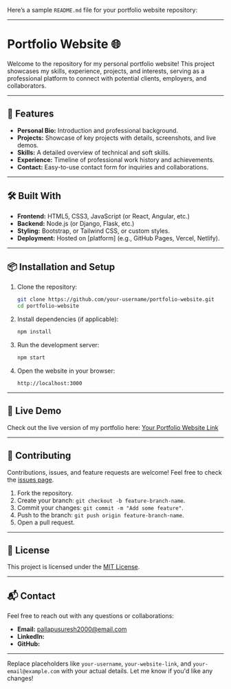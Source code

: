 Here’s a sample `README.md` file for your portfolio website repository:

---

# Portfolio Website 🌐

Welcome to the repository for my personal portfolio website! This project showcases my skills, experience, projects, and interests, serving as a professional platform to connect with potential clients, employers, and collaborators.

---

## 🚀 Features

- **Personal Bio:** Introduction and professional background.
- **Projects:** Showcase of key projects with details, screenshots, and live demos.
- **Skills:** A detailed overview of technical and soft skills.
- **Experience:** Timeline of professional work history and achievements.
- **Contact:** Easy-to-use contact form for inquiries and collaborations.

---

## 🛠️ Built With

- **Frontend:** HTML5, CSS3, JavaScript (or React, Angular, etc.)
- **Backend:** Node.js (or Django, Flask, etc.)
- **Styling:** Bootstrap, or Tailwind CSS, or custom styles.
- **Deployment:** Hosted on [platform] (e.g., GitHub Pages, Vercel, Netlify).

---

## 📦 Installation and Setup

1. Clone the repository:
   ```bash
   git clone https://github.com/your-username/portfolio-website.git
   cd portfolio-website
   ```

2. Install dependencies (if applicable):
   ```bash
   npm install
   ```

3. Run the development server:
   ```bash
   npm start
   ```

4. Open the website in your browser:
   ```
   http://localhost:3000
   ```

---

## 🌟 Live Demo

Check out the live version of my portfolio here: [Your Portfolio Website Link](https://your-website-link.com)

---

## 🤝 Contributing

Contributions, issues, and feature requests are welcome! Feel free to check the [issues page](https://github.com/your-username/portfolio-website/issues).

1. Fork the repository.
2. Create your branch: `git checkout -b feature-branch-name`.
3. Commit your changes: `git commit -m "Add some feature"`.
4. Push to the branch: `git push origin feature-branch-name`.
5. Open a pull request.

---

## 📜 License

This project is licensed under the [MIT License](LICENSE).

---

## 📬 Contact

Feel free to reach out with any questions or collaborations:

- **Email:** pallapusuresh2000@email.com  
- **LinkedIn:** 
- **GitHub:**

---



Replace placeholders like `your-username`, `your-website-link`, and `your-email@example.com` with your actual details. Let me know if you'd like any changes!
